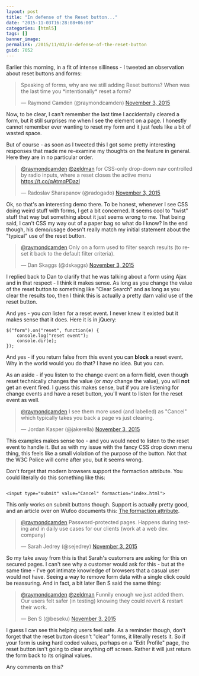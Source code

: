 ```yaml
---
layout: post
title: "In defense of the Reset button..."
date: "2015-11-03T16:28:08+06:00"
categories: [html5]
tags: []
banner_image: 
permalink: /2015/11/03/in-defense-of-the-reset-button
guid: 7052
---
```


Earlier this morning, in a fit of intense silliness - I tweeted an observation about reset buttons and forms:
<!--more-->

<blockquote class="twitter-tweet" lang="en"><p lang="en" dir="ltr">Speaking of forms, why are we still adding Reset buttons? When was the last time you *intentionally* reset a form?</p>&mdash; Raymond Camden (@raymondcamden) <a href="https://twitter.com/raymondcamden/status/661550547955150848">November 3, 2015</a></blockquote>
<script async src="//platform.twitter.com/widgets.js" charset="utf-8"></script>

Now, to be clear, I can't remember the last time I accidentally cleared a form, but it still surprises me when I see the element on a page. I honestly cannot remember ever wanting to reset my form and it just feels like a bit of wasted space. 

But of course - as soon as I tweeted this I got some pretty interesting responses that made me re-examine my thoughts on the feature in general. Here they are in no particular order.

<blockquote class="twitter-tweet" data-conversation="none" lang="en"><p lang="en" dir="ltr"><a href="https://twitter.com/raymondcamden">@raymondcamden</a> <a href="https://twitter.com/zeldman">@zeldman</a> for CSS-only drop-down nav controlled by radio inputs, where a reset closes the active menu <a href="https://t.co/qAtmqPDazl">https://t.co/qAtmqPDazl</a></p>&mdash; Radoslav Sharapanov (@radogado) <a href="https://twitter.com/radogado/status/661551413810495488">November 3, 2015</a></blockquote>
<script async src="//platform.twitter.com/widgets.js" charset="utf-8"></script>

Ok, so that's an interesting demo there. To be honest, whenever I see CSS doing weird stuff with forms, I get a bit concerned. It seems cool to "twist" stuff that way but something about it just seems wrong to me. That being said, I can't CSS my way out of a paper bag so what do I know? In the end though, his demo/usage doesn't really match my initial statement about the "typical" use of the reset button.

<blockquote class="twitter-tweet" data-conversation="none" lang="en"><p lang="en" dir="ltr"><a href="https://twitter.com/raymondcamden">@raymondcamden</a> Only on a form used to filter search results (to reset it back to the default filter criteria).</p>&mdash; Dan Skaggs (@dskaggs) <a href="https://twitter.com/dskaggs/status/661553344192708609">November 3, 2015</a></blockquote>
<script async src="//platform.twitter.com/widgets.js" charset="utf-8"></script>

I replied back to Dan to clarify that he was talking about a form using Ajax and in that respect - I think it makes sense. As long as you change the value of the reset button to something like "Clear Search" and as long as you clear the results too, then I think this is actually a pretty darn valid use of the reset button.

And yes - you <i>can</i> listen for a reset event. I never knew it existed but it makes sense that it does. Here it is in jQuery:

<pre><code class="language-javascript">$("form").on("reset", function(e) {
    console.log("reset event");
    console.dir(e);
});</code></pre>

And yes - if you return false from this event you can <strong>block</strong> a reset event. Why in the world would you do that? I have no idea. But you can.

As an aside - if you listen to the change event on a form field, even though reset technically changes the value (or <i>may</i> change the value), you will <strong>not</strong> get an event fired. I guess this makes sense, but if you are listening for change events and have a reset button, you'll want to listen for the reset event as well.

<blockquote class="twitter-tweet" data-conversation="none" lang="en"><p lang="en" dir="ltr"><a href="https://twitter.com/raymondcamden">@raymondcamden</a> I see them more used (and labelled) as &quot;Cancel&quot; which typically takes you back a page vs just clearing.</p>&mdash; Jordan Kasper (@jakerella) <a href="https://twitter.com/jakerella/status/661557901115297792">November 3, 2015</a></blockquote>
<script async src="//platform.twitter.com/widgets.js" charset="utf-8"></script>

This examples makes sense too - and you would need to listen to the reset event to handle it. But as with my issue with the fancy CSS drop down menu thing, this feels like a small violation of the purpose of the button. Not that the W3C Police will come after you, but it seems wrong.

Don't forget that modern browsers support the formaction attribute. You could literally do this something like this:

<pre><code class="language-markup">
&lt;input type="submit" value="Cancel" formaction="index.html"&gt;
</code></pre>

This only works on submit buttons though. Support is actually pretty good, and an article over on Wufoo documents this: <a href="http://www.wufoo.com/html5/attributes/13-formaction.html">The formaction attribute</a>.

<blockquote class="twitter-tweet" data-conversation="none" lang="en"><p lang="en" dir="ltr"><a href="https://twitter.com/raymondcamden">@raymondcamden</a> Password-protected pages. Happens during testing and in daily use cases for our clients (work at a web dev. company)</p>&mdash; Sarah Jedrey (@sejedrey) <a href="https://twitter.com/sejedrey/status/661586179008143362">November 3, 2015</a></blockquote>
<script async src="//platform.twitter.com/widgets.js" charset="utf-8"></script>

So my take away from this is that Sarah's customers are asking for this on secured pages. I can't see why a customer would ask for this - but at the same time - I've got intimate knowledge of browsers that a casual user would not have. Seeing a way to remove form data with a single click could be reassuring. And in fact, a bit later Ben S said the same thing:

<blockquote class="twitter-tweet" data-conversation="none" lang="en"><p lang="en" dir="ltr"><a href="https://twitter.com/raymondcamden">@raymondcamden</a> <a href="https://twitter.com/zeldman">@zeldman</a> Funnily enough we just added them. Our users felt safer (in testing) knowing they could revert &amp; restart their work.</p>&mdash; Ben S (@beseku) <a href="https://twitter.com/beseku/status/661590252805599233">November 3, 2015</a></blockquote>
<script async src="//platform.twitter.com/widgets.js" charset="utf-8"></script>

I guess I can see this helping users feel safe. As a reminder though, don't forget that the reset button doesn't "clear" forms, it literally resets it. So if your form is using hard coded values, perhaps on a "Edit Profile" page, the reset button isn't going to clear anything off screen. Rather it will just return the form back to its original values. 

Any comments on this?